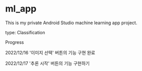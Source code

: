 # ml_app
This is my private Android Studio machine learning app project.

type: Classification


Progress

2022/12/16
'이미지 선택' 버튼의 기능 구현 완료

2022/12/17
'추론 시작' 버튼의 기능 구현하기

